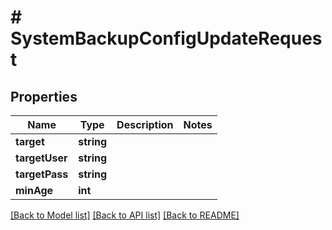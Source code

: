 # # SystemBackupConfigUpdateRequest

## Properties

Name | Type | Description | Notes
------------ | ------------- | ------------- | -------------
**target** | **string** |  | 
**targetUser** | **string** |  | 
**targetPass** | **string** |  | 
**minAge** | **int** |  | 

[[Back to Model list]](../../README.md#documentation-for-models) [[Back to API list]](../../README.md#documentation-for-api-endpoints) [[Back to README]](../../README.md)


